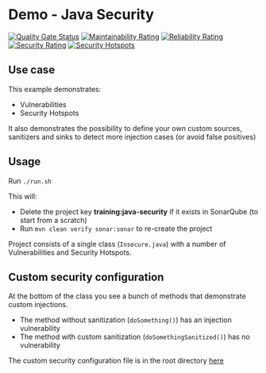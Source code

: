 # Demo - Java Security
[![Quality Gate Status](https://nautilus.sonarqube.org/api/project_badges/measure?project=demo%3Ajava-security&metric=alert_status&token=squ_1e4f3504bdc994f093721895e070abe7c11b1632)](https://nautilus.sonarqube.org/dashboard?id=demo%3Ajava-security) [![Maintainability Rating](https://nautilus.sonarqube.org/api/project_badges/measure?project=demo%3Ajava-security&metric=sqale_rating&token=squ_1e4f3504bdc994f093721895e070abe7c11b1632)](https://nautilus.sonarqube.org/dashboard?id=demo%3Ajava-security) [![Reliability Rating](https://nautilus.sonarqube.org/api/project_badges/measure?project=demo%3Ajava-security&metric=reliability_rating&token=squ_1e4f3504bdc994f093721895e070abe7c11b1632)](https://nautilus.sonarqube.org/dashboard?id=demo%3Ajava-security) [![Security Rating](https://nautilus.sonarqube.org/api/project_badges/measure?project=demo%3Ajava-security&metric=security_rating&token=squ_1e4f3504bdc994f093721895e070abe7c11b1632)](https://nautilus.sonarqube.org/dashboard?id=demo%3Ajava-security) [![Security Hotspots](https://nautilus.sonarqube.org/api/project_badges/measure?project=demo%3Ajava-security&metric=security_hotspots&token=squ_1e4f3504bdc994f093721895e070abe7c11b1632)](https://nautilus.sonarqube.org/dashboard?id=demo%3Ajava-security)
## Use case
This example demonstrates:
- Vulnerabilities
- Security Hotspots

It also demonstrates the possibility to define your own custom sources, sanitizers and sinks to detect more injection cases
(or avoid false positives)

## Usage

Run `./run.sh`

This will:
- Delete the project key **training:java-security** if it exists in SonarQube (to start from a scratch)
- Run `mvn clean verify sonar:sonar` to re-create the project

Project consists of a single class (`Insecure.java`) with a number of Vulnerabilities and Security Hotspots.

## Custom security configuration 
At the bottom of the class you see a bunch of methods that demonstrate custom injections.
- The method without sanitization (`doSomething()`) has an injection vulnerability
- The method with custom sanitization (`doSomethingSanitized()`) has no vulnerability

The custom security configuration file is in the root directory [here](s3649JavaSqlInjectionConfig.json)
